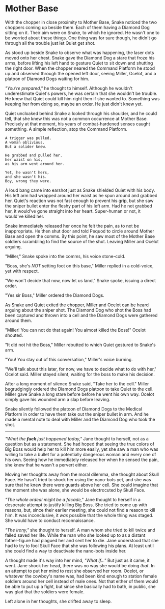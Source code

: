 # Mother Base

With the chopper in close proximity to Mother Base, Snake noticed the two choppers coming up beside them. Each of them having a Diamond Dog sitting on it. Their aim were on Snake, to which he ignored. He wasn't one to be worried about these things. One thing was for sure though, he didn't go through all the trouble just let Quiet get shot.


As stood up beside Snake to observe what was happening, the laser dots moved onto her chest. Snake gave the Diamond Dog a stare that froze his arms, before lifting his left hand to gesture Quiet to sit down and shutting the right door. When the chopper neared the Command Platform he stood up and observed through the opened left door, seeing Miller, Ocelot, and a platoon of Diamond Dogs waiting for him.


*"You're prepared,"* he thought to himself. Although he wouldn't underestimate Quiet's powers, he was certain that she wouldn't be trouble. He knew that Quiet could kill him right then if she wanted to. Something was keeping her from doing so, maybe an order. He just didn't knew yet.


Quiet uncloaked behind Snake a looked through his shoulder, and he could tell, that she knew this was not a common occurrence at Mother Base. Precisely at that moment, his years of combat-hardened senses caught something. A simple reflection, atop the Command Platform.


    A trigger was pulled.
    A woman oblivious.
    But a solider knew.
    
    He grabbed and pulled her,
    her waist on his,
    as his arm went around her.
    
    Yet, he wasn't hers,
    and she wasn't his.
    Boy, wrong they were.


A loud bang came into earshot just as Snake shielded Quiet with his body. His left arm had wrapped around her waist as he spun around and grabbed her. Quiet's reaction was not fast enough to prevent his grip, but she saw the sniper bullet enter the fleshy part of his left arm. Had he not grabbed her, it would've gone straight into her heart. Super-human or not, it would've killed her.

Snake immediately released her once he felt the pain, as to not be inappropriate. He then shut door and told Pequod to circle around Mother Base and open the comms. By this point, he saw most of the Mother Base soldiers scrambling to find the source of the shot. Leaving Miller and Ocelot arguing.


"Miller," Snake spoke into the comms, his voice stone-cold.

"Boss, she's *NOT* setting foot on this base," Miller replied in a cold-voice, yet with respect.

"We won't decide that now, now let us land," Snake spoke, issuing a direct order.

"Yes sir Boss," Miller ordered the Diamond Dogs.


As Snake and Quiet exited the chopper, Miller and Ocelot can be heard arguing about the sniper shot. The Diamond Dog who shot the Boss had been captured and thrown into a cell and the Diamond Dogs were gathered around them.

"Miller! You can not do that again! You almost killed the Boss!" Ocelot shouted.

"It did not hit the Boss," Miller rebutted to which Quiet gestured to Snake's arm.

"You! You stay out of this conversation," Miller's voice burning.

"We'll talk about this later, for now, we have to decide what to do with her," Ocelot said. Miller stayed silent, waiting for the boss to make his decision. 

After a long moment of silence Snake said, "Take her to the cell." Miller begrudgingly ordered the Diamond Dogs platoon to take Quiet to the cell. Miller gave Snake a long stare before before he went his own way. Ocelot simply gave his wounded arm a slap before leaving.

Snake silently followed the platoon of Diamond Dogs to the Medical Platform in order to have them take out the sniper bullet in arm. And he made a mental note to deal with Miller and the Diamond Dog who took the shot.

---

*"What the **fuck** just happened today,"* Jane thought to herself, not as a question but as a statement. She had hoped that seeing the true colors of Big Boss would help her to kill him more easily, yet she saw a man who was willing to take a bullet for a potentially dangerous woman and every one of his own. Seeing how he immediately released her when he sensed the pain, she knew that he wasn't a pervert either.


Moving her thoughts away from the moral dilemma, she thought about Skull Face. He hasn't tried to shock her using the nano-bots yet, and she was sure that he knew there were guards above her cell. She could imagine that the moment she was alone, she would be electrocuted by Skull Face.


*"The whole ordeal might be a facade,"* Jane thought to herself in a desperate attempt to justify killing Big Boss. She tried to come up with reasons, but, since their earlier meeting, she could not find a reason to kill him. It was inconclusive, it *was* possible that the whole thing was staged. She would have to conduct reconnaissance.


*"The irony,"* she thought to herself. A man whom she tried to kill twice and failed saved her life. While the man who she looked up to as a distant father-figure had plagued her and sent her to die. Jane understood that she had to try to fool Skull Face that she was following his plans. At least until she could find a way to deactivate the nano-bots inside her.


A thought made it's way into her mind, *"What if..."* But just as it came, it went. Jane shook her head, there was no way she would be doing *that*. In an attempt to put her mind to rest she observed her room. Ocelot, or whatever the cowboy's name was, had been kind enough to station female soldiers around her cell instead of male ones. Not that either of them would be able to put up a fight, but since she basically had to bath, in public, she was glad that the soldiers were female.


Left alone in her thoughts, she drifted away to sleep.
